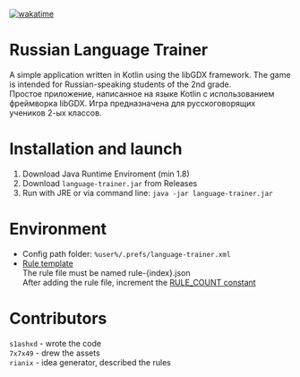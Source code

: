 [![wakatime](https://wakatime.com/badge/user/7bd5c752-a5ea-4366-aa1b-b104cdd271eb/project/5af4704c-fdb9-4d46-84ed-e41bceb9085e.svg)](https://wakatime.com/badge/user/7bd5c752-a5ea-4366-aa1b-b104cdd271eb/project/5af4704c-fdb9-4d46-84ed-e41bceb9085e)
# Russian Language Trainer
A simple application written in Kotlin using the libGDX framework. The game is intended for Russian-speaking students of the 2nd grade.<br>
Простое приложение, написанное на языке Kotlin с использованием фреймворка libGDX. Игра предназначена для русскоговорящих учеников 2-ых классов.

# Installation and launch
1. Download Java Runtime Enviroment (min 1.8)
2. Download ```language-trainer.jar``` from Releases
3. Run with JRE or via command line: ```java -jar language-trainer.jar```

# Environment
- Config path folder: ```%user%/.prefs/language-trainer.xml```
- [Rule template](assets/rules/rule-0.json)<br>
  The rule file must be named rule-{index}.json<br>
  After adding the rule file, increment the [RULE_COUNT constant](core/src/ru/wyvern/trainer/screens/RuleChoiceScreen.kt)
  
# Contributors
`s1ashxd` - wrote the code<br>
`7x7x49` - drew the assets<br>
`rianix` - idea generator, described the rules
